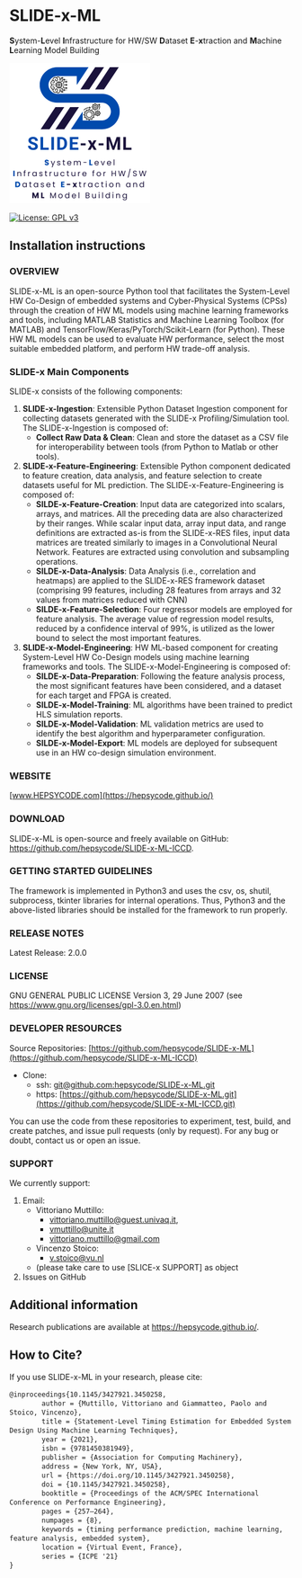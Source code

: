# SLIDE-x-ML
**S**ystem-**L**evel **I**nfrastructure for HW/SW **D**ataset **E**-**x**traction and **M**achine **L**earning Model Building

<p><img src="img/SLIDE-x-ML-logo.png" width="250" height="250"></p>

[![License: GPL v3](https://img.shields.io/badge/License-GPLv3-blue.svg)](https://www.gnu.org/licenses/gpl-3.0)

## Installation instructions

### OVERVIEW
SLIDE-x-ML is an open-source Python tool that facilitates the System-Level HW Co-Design of embedded systems and Cyber-Physical Systems (CPSs) through the creation of HW ML models using machine learning frameworks and tools, including MATLAB Statistics and Machine Learning Toolbox (for MATLAB) and TensorFlow/Keras/PyTorch/Scikit-Learn (for Python). These HW ML models can be used to evaluate HW performance, select the most suitable embedded platform, and perform HW trade-off analysis.

### SLIDE-x Main Components
SLIDE-x consists of the following components:

1. **SLIDE-x-Ingestion**: Extensible Python Dataset Ingestion component for collecting datasets generated with the SLIDE-x Profiling/Simulation tool. <!-- It also offers functionalities for implementing unified HW metrics (e.g., CC4CS, CC4IR, CC4SSA, CC4OPT, Affinity), performing statistical analysis, and comparing different platforms. --> The SLIDE-x-Ingestion is composed of:
    - **Collect Raw Data & Clean**: Clean and store the dataset as a CSV file for interoperability between tools (from Python to Matlab or other tools). 
2. **SLIDE-x-Feature-Engineering**: Extensible Python component dedicated to feature creation, data analysis, and feature selection to create datasets useful for ML prediction. The SLIDE-x-Feature-Engineering is composed of:
    - **SILDE-x-Feature-Creation**: Input data are categorized into scalars, arrays, and matrices. All the preceding data are also characterized by their ranges.  While scalar input data, array input data, and range definitions are extracted as-is from the SLIDE-x-RES
files, input data matrices are treated similarly to images in a Convolutional Neural Network. Features are extracted using convolution and subsampling operations.
    - **SILDE-x-Data-Analysis**: Data Analysis (i.e., correlation and heatmaps) are applied to the SLIDE-x-RES framework dataset (comprising 99 features, including 28 features from arrays and 32 values from matrices reduced with CNN)
    - **SILDE-x-Feature-Selection**: Four regressor models are employed for feature analysis. The average value of regression model results, reduced by a confidence interval of 99%, is utilized as the lower bound to select the most important features.
3. **SLIDE-x-Model-Engineering**: HW ML-based component for creating System-Level HW Co-Design models using machine learning frameworks and tools. The SLIDE-x-Model-Engineering is composed of:
    - **SILDE-x-Data-Preparation**: Following the feature analysis process, the most significant features have been considered, and a dataset for each target and FPGA is created.
    - **SILDE-x-Model-Training**: ML algorithms have been trained to predict HLS simulation reports.
    - **SILDE-x-Model-Validation**: ML validation metrics are used to identify the best algorithm and hyperparameter configuration.
    - **SILDE-x-Model-Export**: ML models are deployed for subsequent use in an HW co-design simulation environment.

### WEBSITE
[www.HEPSYCODE.com](https://hepsycode.github.io/)

### DOWNLOAD
SLIDE-x-ML is open-source and freely available on GitHub: https://github.com/hepsycode/SLIDE-x-ML-ICCD.

### GETTING STARTED GUIDELINES
The framework is implemented in Python3 and uses the csv, os, shutil, subprocess, tkinter libraries for internal operations. Thus, Python3 and the above-listed libraries should be installed for the framework to run properly. 

### RELEASE NOTES
Latest Release: 2.0.0
 
### LICENSE
GNU GENERAL PUBLIC LICENSE Version 3, 29 June 2007 (see https://www.gnu.org/licenses/gpl-3.0.en.html)
 
### DEVELOPER RESOURCES
Source Repositories: [https://github.com/hepsycode/SLIDE-x-ML](https://github.com/hepsycode/SLIDE-x-ML-ICCD)

- Clone: 
    - ssh: [git@github.com:hepsycode/SLIDE-x-ML.git](git@github.com:hepsycode/SLIDE-x-ML-ICCD.git)
    - https: [https://github.com/hepsycode/SLIDE-x-ML.git](https://github.com/hepsycode/SLIDE-x-ML-ICCD.git)
 
You can use the code from these repositories to experiment, test, build, and create patches, and issue pull requests (only by request).
For any bug or doubt, contact us or open an issue.

### SUPPORT
We currently support: 

 1. Email: 
    - Vittoriano Muttillo:
       - vittoriano.muttillo@guest.univaq.it,
       - vmuttillo@unite.it
       - vittoriano.muttillo@gmail.com
    - Vincenzo Stoico:
    	- v.stoico@vu.nl
    - (please take care to use \[SLICE-x SUPPORT\] as object
 2. Issues on GitHub

## Additional information
Research publications are available at https://hepsycode.github.io/.

## How to Cite?
If you use SLIDE-x-ML in your research, please cite:

```
@inproceedings{10.1145/3427921.3450258,
        author = {Muttillo, Vittoriano and Giammatteo, Paolo and Stoico, Vincenzo},
        title = {Statement-Level Timing Estimation for Embedded System Design Using Machine Learning Techniques},
        year = {2021},
        isbn = {9781450381949},
        publisher = {Association for Computing Machinery},
        address = {New York, NY, USA},
        url = {https://doi.org/10.1145/3427921.3450258},
        doi = {10.1145/3427921.3450258},
        booktitle = {Proceedings of the ACM/SPEC International Conference on Performance Engineering},
        pages = {257–264},
        numpages = {8},
        keywords = {timing performance prediction, machine learning, feature analysis, embedded system},
        location = {Virtual Event, France},
        series = {ICPE '21}
}
```
